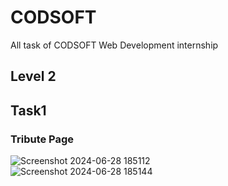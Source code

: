 # CODSOFT
All task of CODSOFT Web Development internship
## Level 2</H1>
## Task1</h1>
### Tribute Page</h2>
![Screenshot 2024-06-28 185112](https://github.com/Subhashreemohanty07/CODSOFT/assets/138459225/6565c72a-132f-40de-89ba-92480e4a900b)
<br>
![Screenshot 2024-06-28 185144](https://github.com/Subhashreemohanty07/CODSOFT/assets/138459225/3051e1a3-d895-4602-be40-e50805d9821f)

